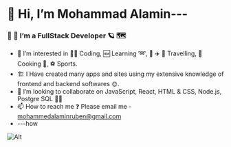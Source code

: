 # 👋 Hi, I’m Mohammad Alamin--- 
### 🌱 🌱 I’m a FullStack Developer 🪐 🗺️ 

- 👀 I’m interested in 👨‍💻 Coding, 🆕 Learning ➿,  🚌 ✈️ 🌆 Travelling, 🥘 Cooking 🍹, ⚽ Sports.
- 🏗️ I Have created many apps and sites using my extensive knowledge of frontend and backend softwares 🌞.
- 💞️ I’m looking to collaborate on JavaScript, React, HTML & CSS, Node.js, Postgre SQL 🌴🌳
- 📫 How to reach me ❓ Please email me -  mohammedalaminruben@gmail.com
-  ---how

![Alt](https://cdn.phenompeople.com/CareerConnectResources/prod/HONEUS/images/1920-568-coding-blog-1616781712070.png)

<!---
Alamin-eng/Alamin-eng is a ✨ special ✨ repository because its `README.md` (this file) appears on your GitHub profile.
You can click the Preview link to take a look at your changes.
--->
